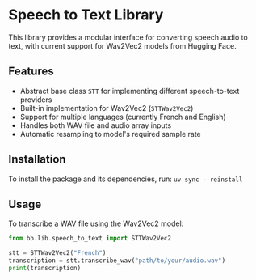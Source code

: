 # Speech to Text Library

This library provides a modular interface for converting speech audio to text, with current support for Wav2Vec2 models from Hugging Face.

## Features

- Abstract base class `STT` for implementing different speech-to-text providers
- Built-in implementation for Wav2Vec2 (`STTWav2Vec2`) 
- Support for multiple languages (currently French and English)
- Handles both WAV file and audio array inputs
- Automatic resampling to model's required sample rate

## Installation
To install the package and its dependencies, run:
`uv sync --reinstall`

## Usage

To transcribe a WAV file using the Wav2Vec2 model:
```python
from bb.lib.speech_to_text import STTWav2Vec2

stt = STTWav2Vec2("French")
transcription = stt.transcribe_wav("path/to/your/audio.wav")
print(transcription)
```